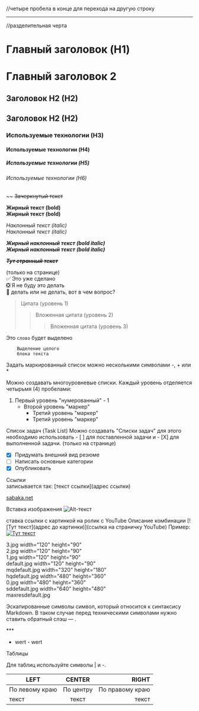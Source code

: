 //четыре пробела в конце для перехода на другую строку

____ 
//разделительная черта
# Главный заголовок (H1)
Главный заголовок 2
==================

## Заголовок H2 (H2)
Заголовок H2 (H2)
-----------------

### Используемые технологии (H3)
#### Используемые технологии (H4)
##### Используемые технологии (H5)
###### Используемые технологии (H6)
~~
~~Зачеркнутый текст~~

**Жирный текст (bold)**    
__Жирный текст (bold)__

*Наклонный текст (italic)*    
_Наклонный текст (italic)_

***Жирный наклонный текст (bold italic)***    
___Жирный наклонный текст (bold italic)___

~~*__Тут странный текст__*~~

(только на странице)    
:white_check_mark: Это уже сделано    
:negative_squared_cross_mark: Я не буду это делать    
:black_square_button: делать или не делать, вот в чем вопрос?    

> Цитата (уровень 1)    
> > Вложенная цитата (уровень 2)    
> > > Вложенная цитата (уровень 3)

Это `слово` будет выделено

```
    Выделение целого
    блока текста
```

Задать маркированный список можно несколькими символами -, + или *

Можно создавать многоуровневые списки. Каждый уровень отделяется четырьмя (4) пробелами:

1. Первый уровень "нумерованный" - 1
    * Второй уровень "маркер"
        + Третий уровень "маркер"
        - Третий уровень "маркер"

Список задач
(Task List) Можно создавать "Списки задач" для этого необходимо использовать - [ ] для поставленной задачи и - [X] для выполненной задачи. (только на странице)

- [X] Придумать внешний вид резюме
- [ ] Написать основные категории
- [X] Опубликовать

Ссылки    
записывается так: [текст ссылки](адрес ссылки)

[sabaka.net](http://sabaka.net)

Вставка изображения
![Alt-текст](https://pbs.twimg.com/profile_images/1372304699601285121/5yBS6_3F_400x400.jpg)

ставка ссылки с картинкой на ролик с YouTube
Описание комбинации [![Тут текст](адрес до картинки)](ссылка на страничку YouTube)
Пример:    
[![Тут текст](https://img.youtube.com/vi/ymJlEJcq8EY/0.jpg)](https://youtu.be/ymJlEJcq8EY)


3.jpg	width="120" height="90"    
2.jpg	width="120" height="90"    
1.jpg	width="120" height="90"    
default.jpg	width="120" height="90"    
mqdefault.jpg	width="320" height="180"   
hqdefault.jpg	width="480" height="360"    
0.jpg	width="480" height="360"    
sddefault.jpg	width="640" height="480"    
maxresdefault.jpg


Эскапированные символы
 символ, который относится к синтаксису Markdown.  В таком случае перед техническими символами нужно ставить обратный слэш — \.

\*\*\*    
- wert \- wert


Таблицы

 Для таблиц используйте символы | и -.

| LEFT | CENTER | RIGHT |
|----------------|:---------:|----------------:|
| По левому краю | По центру | По правому краю |
| текст | текст | текст |